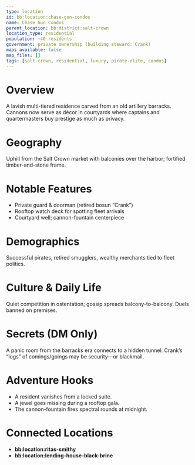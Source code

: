 ```yaml
---
type: location
id: bb:location:chase-gun-condos
name: Chase Gun Condos
parent_location: bb:district:salt-crown
location_type: residential
population: ~40 residents
government: private ownership (building steward: Crank)
maps_available: false
map_files: []
tags: [salt-crown, residential, luxury, pirate-elite, condos]
---
```


# Overview
A lavish multi-tiered residence carved from an old artillery barracks. Cannons now serve as décor in courtyards where captains and quartermasters buy prestige as much as privacy.

# Geography
Uphill from the Salt Crown market with balconies over the harbor; fortified timber-and-stone frame.

# Notable Features
- Private guard & doorman (retired bosun “Crank”)
- Rooftop watch deck for spotting fleet arrivals
- Courtyard well; cannon-fountain centerpiece

# Demographics
Successful pirates, retired smugglers, wealthy merchants tied to fleet politics.

# Culture & Daily Life
Quiet competition in ostentation; gossip spreads balcony-to-balcony. Duels banned on premises.

# Secrets (DM Only)
A panic room from the barracks era connects to a hidden tunnel. Crank’s “logs” of comings/goings may be security—or blackmail.

# Adventure Hooks
- A resident vanishes from a locked suite.
- A jewel goes missing during a rooftop gala.
- The cannon-fountain fires spectral rounds at midnight.

# Connected Locations
- **bb:location:ritas-smithy**
- **bb:location:lending-house-black-brine**
